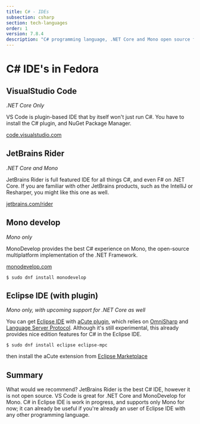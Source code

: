 ```yaml
---
title: C# - IDEs
subsection: csharp
section: tech-languages
order: 1
version: 7.8.4
description: "C# programming language, .NET Core and Mono open source frameworks."
---
```


# C# IDE's in Fedora

## VisualStudio Code

_.NET Core Only_

VS Code is plugin-based IDE that by itself won't just run C#. You have to install the C# plugin, and NuGet Package Manager.

[code.visualstudio.com](https://code.visualstudio.com)

## JetBrains Rider

_.NET Core and Mono_

JetBrains Rider is full featured IDE for all things C#, and even F# on .NET Core. If you are familiar with other JetBrains products, such as the IntelliJ or Resharper, you might like this one as well.

[jetbrains.com/rider](http://jetbrains.com/rider)

## Mono develop

_Mono only_

MonoDevelop provides the best C# experience on Mono, the open-source multiplatform implementation of the .NET Framework.

[monodevelop.com](http://www.monodevelop.com)

```
$ sudo dnf install monodevelop
```

## Eclipse IDE (with plugin)

_Mono only, with upcoming support for .NET Core as well_

You can get [Eclipse IDE](/tools/eclipse/about.html) with [aCute plugin](https://github.com/mickaelistria/aCute), which relies on [OmniSharp](http://www.omnisharp.net) and [Language Server Protocol](https://github.com/Microsoft/language-server-protocol). Although it's still experimental, this already provides nice edition features for C# in the Eclipse IDE.

```
$ sudo dnf install eclipse eclipse-mpc
```
then install the aCute extension from [Eclipse Marketplace](https://marketplace.eclipse.org/content/acute-c-edition-eclipse-ide-experimental)

## Summary

What would we recommend? JetBrains Rider is the best C# IDE, however it is not open source. VS Code is great for .NET Core and MonoDevelop for Mono. C# in Eclipse IDE is work in progress, and supports only Mono for now; it can already be useful if you're already an user of Eclipse IDE with any other programming language.
